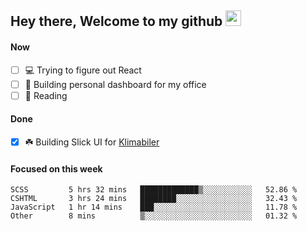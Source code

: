 ## Hey there, Welcome to my github <img src="https://media.giphy.com/media/hvRJCLFzcasrR4ia7z/giphy.gif" width="25px">

#### Now
- [ ] 💻 Trying to figure out React
- [ ] 🚀 Building personal dashboard for my office
- [ ] 📕 Reading

#### Done
- [x] ☘️ Building Slick UI for [Klimabiler](https://klimabiler.dk)
 
 #### Focused on this week
<!--START_SECTION:waka-->

```text
SCSS         5 hrs 32 mins   █████████████▒░░░░░░░░░░░   52.86 %
CSHTML       3 hrs 24 mins   ████████░░░░░░░░░░░░░░░░░   32.43 %
JavaScript   1 hr 14 mins    ███░░░░░░░░░░░░░░░░░░░░░░   11.78 %
Other        8 mins          ▒░░░░░░░░░░░░░░░░░░░░░░░░   01.32 %
```

<!--END_SECTION:waka-->

